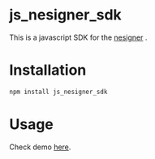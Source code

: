# js_nesigner_sdk

This is a javascript SDK for the [nesigner](https://github.com/haorendashu/nesigner) .

# Installation

```bash
npm install js_nesigner_sdk
```

# Usage 

Check demo [here](https://github.com/haorendashu/js_nesigner_sdk/blob/main/index.html).